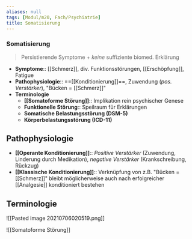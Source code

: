 ```yaml
---
aliases: null
tags: [Modul/m20, Fach/Psychiatrie]
title: Somatisierung
---
```

### Somatisierung
> Persistierende Symptome + *keine* suffiziente biomed. Erklärung
- **Symptome**:: [[Schmerz]], div. Funktionsstörungen, [[Erschöpfung]], Fatigue
- **Pathophysiologie**:: ==[[Konditionierung]]==, Zuwendung (*pos. Verstärker*), "Bücken = [[Schmerz]]"
- **Terminologie**
	- **[[Somatoforme Störung]]**:: Implikation rein psychischer Genese
	- **Funktionelle Störung**:: Speilraum für Erklärungen
	- **Somatische Belastungsstörung (DSM-5)**
	- **Körperbelastungsstörung (ICD-11)**

## Pathophysiologie
- **[[Operante Konditionierung]]**:: *Positive Verstärker* (Zuwendung, Linderung durch Medikation), *negative Verstärker* (Krankschreibung, Rückzug)
- **[[Klassische Konditionierung]]**:: Verknüpfung von z.B. "Bücken = [[Schmerz]]" bleibt möglicherweise auch nach erfolgreicher [[Analgesie]] konditioniert bestehen

## Terminologie
![[Pasted image 20210706020519.png]]

![[Somatoforme Störung]]

